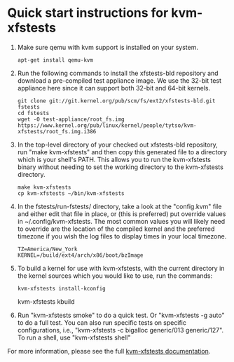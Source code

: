 # Quick start instructions for kvm-xfstests

1.  Make sure qemu with kvm support is installed on your system.

        apt-get install qemu-kvm

2.  Run the following commands to install the xfstests-bld repository
    and download a pre-compiled test appliance image.  We use the
    32-bit test appliance here since it can support both 32-bit and
    64-bit kernels.

        git clone git://git.kernel.org/pub/scm/fs/ext2/xfstests-bld.git fstests
        cd fstests
        wget -O test-appliance/root_fs.img https://www.kernel.org/pub/linux/kernel/people/tytso/kvm-xfstests/root_fs.img.i386

3.  In the top-level directory of your checked out xfstests-bld
    repository, run "make kvm-xfstests" and then copy this generated
    file to a directory which is your shell's PATH.  This allows you
    to run the kvm-xfstests binary without needing to set the
    working directory to the kvm-xfstests directory.

        make kvm-xfstests
        cp kvm-xfstests ~/bin/kvm-xfstests

4.  In the fstests/run-fstests/ directory, take a look at the
    "config.kvm" file and either edit that file in place, or (this is
    preferred) put override values in ~/.config/kvm-xfstests.  The
    most common values you will likely need to override are the
    location of the compiled kernel and the preferred timezone if you
    wish the log files to display times in your local timezone.

        TZ=America/New_York
        KERNEL=/build/ext4/arch/x86/boot/bzImage

5.  To build a kernel for use with kvm-xfstests, with the current
    directory in the kernel sources which you would like to use, run
    the commands:

        kvm-xfstests install-kconfig
	kvm-xfstests kbuild

6.  Run "kvm-xfstests smoke" to do a quick test.  Or "kvm-xfstests
    -g auto" to do a full test.  You can also run specific tests on
    specific configurations, i.e., "kvm-xfstests -c bigalloc
    generic/013 generic/127".   To run a shell, use "kvm-xfstests shell"

For more information, please see the full [kvm-xfstests
documentation](kvm-xfstests.md).
